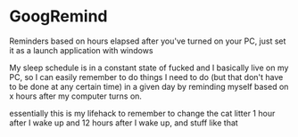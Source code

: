 # GoogRemind
Reminders based on hours elapsed after you've turned on your PC, just set it as a launch application with windows


My sleep schedule is in a constant state of fucked and I basically live on my PC, so I can easily remember to do things I need to do (but that don't have to be done at any certain time) in a given day by reminding myself based on x hours after my computer turns on.

essentially this is my lifehack to remember to change the cat litter 1 hour after I wake up and 12 hours after I wake up, and stuff like that
